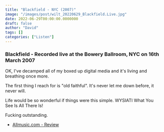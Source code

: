 ```yaml
---
title: "Blackfield - NYC (2007)"
image: "/images/post/wilt_20220629_Blackfield.Live.jpg"
date: 2022-06-29T00:00:00.0000000
draft: false
author: "David"
tags: []
categories: ["Listen"]
---
```

### Blackfield - Recorded live at the Bowery Ballroom, NYC on 16th March 2007

 OK, I've decamped all of my boxed up digital media and it's living and breathing once more.

 The first thing I reach for is "old faithful". It's never let me down before, it never will. 

 Life would be so wonderful if things were this simple. WYSIATI What You See Is All There Is!

 Fucking outstanding.

-  [Allmusic.com - Review](https://www.allmusic.com/album/nyc-live-in-new-york-city-mw0000826986)